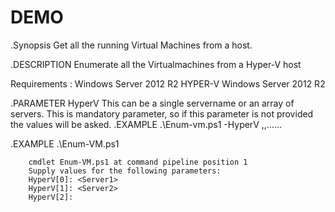 DEMO
====
.Synopsis
   Get all the running Virtual Machines from a host.

.DESCRIPTION
   Enumerate all the Virtualmachines from a Hyper-V host
   
   Requirements : 
   Windows Server 2012 R2 HYPER-V
   Windows Server 2012 R2

.PARAMETER HyperV
    This can be a single servername or an array of servers.
    This is mandatory parameter, so if this parameter is not provided
    the values will be asked.
.EXAMPLE
   .\Enum-vm.ps1 -HyperV <server1>,<Server2>,......

.EXAMPLE
   .\Enum-VM.ps1

        cmdlet Enum-VM.ps1 at command pipeline position 1
        Supply values for the following parameters:
        HyperV[0]: <Server1>
        HyperV[1]: <Server2>
        HyperV[2]: